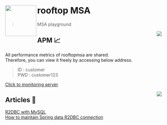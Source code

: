 # rooftop MSA <img src="https://avatars.githubusercontent.com/u/149151221?s=200&v=4" height = 100 align = left>

> MSA playground

<a href="https://hits.seeyoufarm.com"><img src="https://hits.seeyoufarm.com/api/count/incr/badge.svg?url=https%3A%2F%2Fgithub.com%2Frooftop-MSA&count_bg=%233D63C8&title_bg=%232D2D2D&icon=&icon_color=%23E7E7E7&title=hits&edge_flat=true" align="right"/></a>

## APM 📈
All performance metrics of rooftopmsa are shared.    
Therefore, you can view it freely by accessing below address.   
> ID : customer   
> PWD : customer123

[Click to monitoring server](http://www.rooftopmsa.org:81)   

<a href="https://medium.com/@develxb" align="right"><img src="https://img.shields.io/badge/Medium-12100E?style=flat-square&logo=medium&logoColor=white" align="right"/></a>

## Articles 📃 
[R2DBC with MySQL](https://medium.com/@develxb/r2dbc-with-mysql-771313374b63)   
[How to maintain Spring data R2DBC connection](https://medium.com/@develxb/spring-data-r2dbc-%EC%BB%A4%EB%84%A5%EC%85%98-%EC%9C%A0%EC%A7%80-%EB%B0%A9%EB%B2%95-fb1bc8d83a4f)
